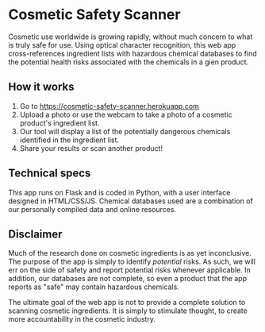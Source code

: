 # Cosmetic Safety Scanner
Cosmetic use worldwide is growing rapidly, without much concern to what is truly safe for use. Using optical character recognition, this web app cross-references ingredient lists with hazardous chemical databases to find the potential health risks associated with the chemicals in a gien product.

## How it works
1. Go to https://cosmetic-safety-scanner.herokuapp.com
2. Upload a photo or use the webcam to take a photo of a cosmetic product's ingredient list.
3. Our tool will display a list of the potentially dangerous chemicals identified in the ingredient list.
4. Share your results or scan another product!

## Technical specs
This app runs on Flask and is coded in Python, with a user interface designed in HTML/CSS/JS. Chemical databases used are a combination of our personally compiled data and online resources.

## Disclaimer
Much of the research done on cosmetic ingredients is as yet inconclusive. The purpose of the app is simply to identify *potential* risks. As such, we will err on the side of safety and report potential risks whenever applicable. In addition, our databases are not complete, so even a product that the app reports as "safe" may contain hazardous chemicals. 

The ultimate goal of the web app is not to provide a complete solution to scanning cosmetic ingredients. It is simply to stimulate thought, to create more accountability in the cosmetic industry.
